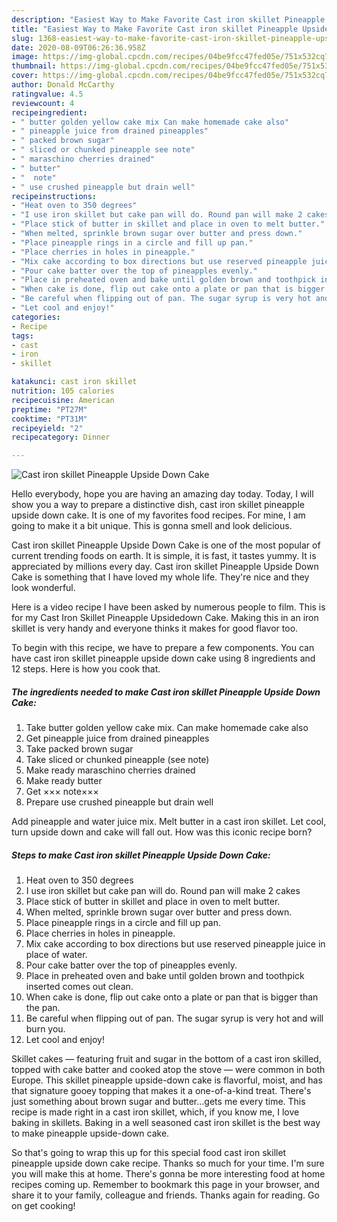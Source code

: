 ```yaml
---
description: "Easiest Way to Make Favorite Cast iron skillet Pineapple Upside Down Cake"
title: "Easiest Way to Make Favorite Cast iron skillet Pineapple Upside Down Cake"
slug: 1368-easiest-way-to-make-favorite-cast-iron-skillet-pineapple-upside-down-cake
date: 2020-08-09T06:26:36.958Z
image: https://img-global.cpcdn.com/recipes/04be9fcc47fed05e/751x532cq70/cast-iron-skillet-pineapple-upside-down-cake-recipe-main-photo.jpg
thumbnail: https://img-global.cpcdn.com/recipes/04be9fcc47fed05e/751x532cq70/cast-iron-skillet-pineapple-upside-down-cake-recipe-main-photo.jpg
cover: https://img-global.cpcdn.com/recipes/04be9fcc47fed05e/751x532cq70/cast-iron-skillet-pineapple-upside-down-cake-recipe-main-photo.jpg
author: Donald McCarthy
ratingvalue: 4.5
reviewcount: 4
recipeingredient:
- " butter golden yellow cake mix Can make homemade cake also"
- " pineapple juice from drained pineapples"
- " packed brown sugar"
- " sliced or chunked pineapple see note"
- " maraschino cherries drained"
- " butter"
- "  note"
- " use crushed pineapple but drain well"
recipeinstructions:
- "Heat oven to 350 degrees"
- "I use iron skillet but cake pan will do. Round pan will make 2 cakes"
- "Place stick of butter in skillet and place in oven to melt butter."
- "When melted, sprinkle brown sugar over butter and press down."
- "Place pineapple rings in a circle and fill up pan."
- "Place cherries in holes in pineapple."
- "Mix cake according to box directions but use reserved pineapple juice in place of water."
- "Pour cake batter over the top of pineapples evenly."
- "Place in preheated oven and bake until golden brown and toothpick inserted comes out clean."
- "When cake is done, flip out cake onto a plate or pan that is bigger than the pan."
- "Be careful when flipping out of pan. The sugar syrup is very hot and will burn you."
- "Let cool and enjoy!"
categories:
- Recipe
tags:
- cast
- iron
- skillet

katakunci: cast iron skillet 
nutrition: 105 calories
recipecuisine: American
preptime: "PT27M"
cooktime: "PT31M"
recipeyield: "2"
recipecategory: Dinner

---
```



![Cast iron skillet Pineapple Upside Down Cake](https://img-global.cpcdn.com/recipes/04be9fcc47fed05e/751x532cq70/cast-iron-skillet-pineapple-upside-down-cake-recipe-main-photo.jpg)

Hello everybody, hope you are having an amazing day today. Today, I will show you a way to prepare a distinctive dish, cast iron skillet pineapple upside down cake. It is one of my favorites food recipes. For mine, I am going to make it a bit unique. This is gonna smell and look delicious.

Cast iron skillet Pineapple Upside Down Cake is one of the most popular of current trending foods on earth. It is simple, it is fast, it tastes yummy. It is appreciated by millions every day. Cast iron skillet Pineapple Upside Down Cake is something that I have loved my whole life. They're nice and they look wonderful.

Here is a video recipe I have been asked by numerous people to film. This is for my Cast Iron Skillet Pineapple Upsidedown Cake. Making this in an iron skillet is very handy and everyone thinks it makes for good flavor too.


To begin with this recipe, we have to prepare a few components. You can have cast iron skillet pineapple upside down cake using 8 ingredients and 12 steps. Here is how you cook that.

<!--inarticleads1-->

##### The ingredients needed to make Cast iron skillet Pineapple Upside Down Cake:

1. Take  butter golden yellow cake mix. Can make homemade cake also
1. Get  pineapple juice from drained pineapples
1. Take  packed brown sugar
1. Take  sliced or chunked pineapple (see note)
1. Make ready  maraschino cherries drained
1. Make ready  butter
1. Get  ××× note×××
1. Prepare  use crushed pineapple but drain well


Add pineapple and water juice mix. Melt butter in a cast iron skillet. Let cool, turn upside down and cake will fall out. How was this iconic recipe born? 

<!--inarticleads2-->

##### Steps to make Cast iron skillet Pineapple Upside Down Cake:

1. Heat oven to 350 degrees
1. I use iron skillet but cake pan will do. Round pan will make 2 cakes
1. Place stick of butter in skillet and place in oven to melt butter.
1. When melted, sprinkle brown sugar over butter and press down.
1. Place pineapple rings in a circle and fill up pan.
1. Place cherries in holes in pineapple.
1. Mix cake according to box directions but use reserved pineapple juice in place of water.
1. Pour cake batter over the top of pineapples evenly.
1. Place in preheated oven and bake until golden brown and toothpick inserted comes out clean.
1. When cake is done, flip out cake onto a plate or pan that is bigger than the pan.
1. Be careful when flipping out of pan. The sugar syrup is very hot and will burn you.
1. Let cool and enjoy!


Skillet cakes — featuring fruit and sugar in the bottom of a cast iron skilled, topped with cake batter and cooked atop the stove — were common in both Europe. This skillet pineapple upside-down cake is flavorful, moist, and has that signature gooey topping that makes it a one-of-a-kind treat. There&#39;s just something about brown sugar and butter…gets me every time. This recipe is made right in a cast iron skillet, which, if you know me, I love baking in skillets. Baking in a well seasoned cast iron skillet is the best way to make pineapple upside-down cake. 

So that's going to wrap this up for this special food cast iron skillet pineapple upside down cake recipe. Thanks so much for your time. I'm sure you will make this at home. There's gonna be more interesting food at home recipes coming up. Remember to bookmark this page in your browser, and share it to your family, colleague and friends. Thanks again for reading. Go on get cooking!
